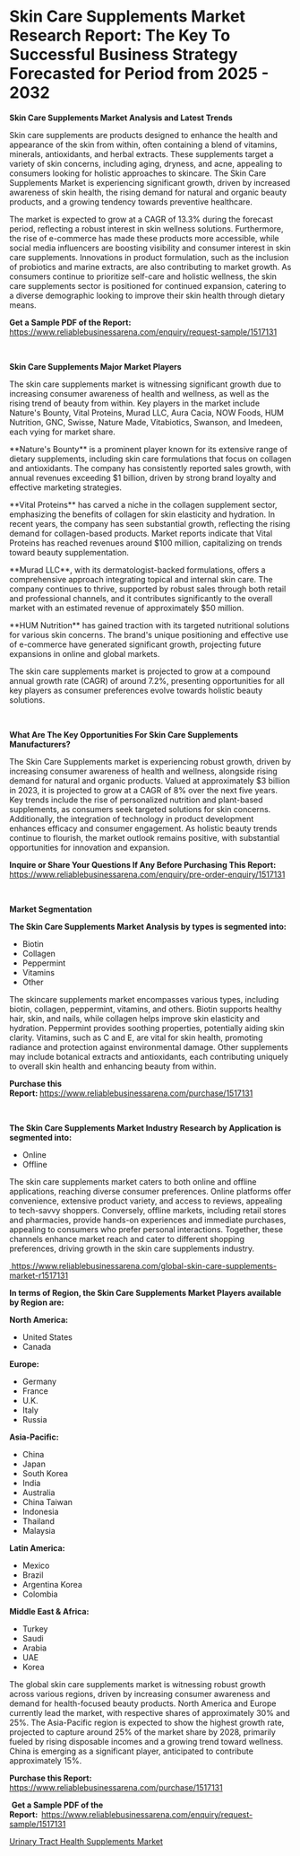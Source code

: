 <p><h1>Skin Care Supplements Market Research Report: The Key To Successful Business Strategy Forecasted for Period from 2025 - 2032</h1></p><p><strong>Skin Care Supplements Market Analysis and Latest Trends</strong></p>
<p><p>Skin care supplements are products designed to enhance the health and appearance of the skin from within, often containing a blend of vitamins, minerals, antioxidants, and herbal extracts. These supplements target a variety of skin concerns, including aging, dryness, and acne, appealing to consumers looking for holistic approaches to skincare. The Skin Care Supplements Market is experiencing significant growth, driven by increased awareness of skin health, the rising demand for natural and organic beauty products, and a growing tendency towards preventive healthcare.</p><p>The market is expected to grow at a CAGR of 13.3% during the forecast period, reflecting a robust interest in skin wellness solutions. Furthermore, the rise of e-commerce has made these products more accessible, while social media influencers are boosting visibility and consumer interest in skin care supplements. Innovations in product formulation, such as the inclusion of probiotics and marine extracts, are also contributing to market growth. As consumers continue to prioritize self-care and holistic wellness, the skin care supplements sector is positioned for continued expansion, catering to a diverse demographic looking to improve their skin health through dietary means.</p></p>
<p><strong>Get a Sample PDF of the Report:&nbsp;</strong> <a href="https://www.reliablebusinessarena.com/enquiry/request-sample/1517131?utm_campaign=1871&utm_medium=2&utm_source=Github&utm_content=ia&utm_term=05042025&utm_id=skin-care-supplements">https://www.reliablebusinessarena.com/enquiry/request-sample/1517131</a></p>
<p>&nbsp;</p>
<p><strong>Skin Care Supplements Major Market Players</strong></p>
<p><p>The skin care supplements market is witnessing significant growth due to increasing consumer awareness of health and wellness, as well as the rising trend of beauty from within. Key players in the market include Nature's Bounty, Vital Proteins, Murad LLC, Aura Cacia, NOW Foods, HUM Nutrition, GNC, Swisse, Nature Made, Vitabiotics, Swanson, and Imedeen, each vying for market share.</p><p>**Nature's Bounty** is a prominent player known for its extensive range of dietary supplements, including skin care formulations that focus on collagen and antioxidants. The company has consistently reported sales growth, with annual revenues exceeding $1 billion, driven by strong brand loyalty and effective marketing strategies.</p><p>**Vital Proteins** has carved a niche in the collagen supplement sector, emphasizing the benefits of collagen for skin elasticity and hydration. In recent years, the company has seen substantial growth, reflecting the rising demand for collagen-based products. Market reports indicate that Vital Proteins has reached revenues around $100 million, capitalizing on trends toward beauty supplementation.</p><p>**Murad LLC**, with its dermatologist-backed formulations, offers a comprehensive approach integrating topical and internal skin care. The company continues to thrive, supported by robust sales through both retail and professional channels, and it contributes significantly to the overall market with an estimated revenue of approximately $50 million.</p><p>**HUM Nutrition** has gained traction with its targeted nutritional solutions for various skin concerns. The brand's unique positioning and effective use of e-commerce have generated significant growth, projecting future expansions in online and global markets.</p><p>The skin care supplements market is projected to grow at a compound annual growth rate (CAGR) of around 7.2%, presenting opportunities for all key players as consumer preferences evolve towards holistic beauty solutions.</p></p>
<p>&nbsp;</p>
<p><strong>What Are The Key Opportunities For Skin Care Supplements Manufacturers?</strong></p>
<p><p>The Skin Care Supplements market is experiencing robust growth, driven by increasing consumer awareness of health and wellness, alongside rising demand for natural and organic products. Valued at approximately $3 billion in 2023, it is projected to grow at a CAGR of 8% over the next five years. Key trends include the rise of personalized nutrition and plant-based supplements, as consumers seek targeted solutions for skin concerns. Additionally, the integration of technology in product development enhances efficacy and consumer engagement. As holistic beauty trends continue to flourish, the market outlook remains positive, with substantial opportunities for innovation and expansion.</p></p>
<p><strong>Inquire or Share Your Questions If Any Before Purchasing This Report:</strong> <a href="https://www.reliablebusinessarena.com/enquiry/pre-order-enquiry/1517131?utm_campaign=1871&utm_medium=2&utm_source=Github&utm_content=ia&utm_term=05042025&utm_id=skin-care-supplements">https://www.reliablebusinessarena.com/enquiry/pre-order-enquiry/1517131</a></p>
<p>&nbsp;</p>
<p><strong>Market Segmentation</strong></p>
<p><strong>The Skin Care Supplements Market Analysis by types is segmented into:</strong></p>
<p><ul><li>Biotin</li><li>Collagen</li><li>Peppermint</li><li>Vitamins</li><li>Other</li></ul></p>
<p><p>The skincare supplements market encompasses various types, including biotin, collagen, peppermint, vitamins, and others. Biotin supports healthy hair, skin, and nails, while collagen helps improve skin elasticity and hydration. Peppermint provides soothing properties, potentially aiding skin clarity. Vitamins, such as C and E, are vital for skin health, promoting radiance and protection against environmental damage. Other supplements may include botanical extracts and antioxidants, each contributing uniquely to overall skin health and enhancing beauty from within.</p></p>
<p><strong>Purchase this Report:&nbsp;</strong><a href="https://www.reliablebusinessarena.com/purchase/1517131?utm_campaign=1871&utm_medium=2&utm_source=Github&utm_content=ia&utm_term=05042025&utm_id=skin-care-supplements">https://www.reliablebusinessarena.com/purchase/1517131</a></p>
<p>&nbsp;</p>
<p><strong>The Skin Care Supplements Market Industry Research by Application is segmented into:</strong></p>
<p><ul><li>Online</li><li>Offline</li></ul></p>
<p><p>The skin care supplements market caters to both online and offline applications, reaching diverse consumer preferences. Online platforms offer convenience, extensive product variety, and access to reviews, appealing to tech-savvy shoppers. Conversely, offline markets, including retail stores and pharmacies, provide hands-on experiences and immediate purchases, appealing to consumers who prefer personal interactions. Together, these channels enhance market reach and cater to different shopping preferences, driving growth in the skin care supplements industry.</p></p>
<p><a href="https://www.reliablebusinessarena.com/global-skin-care-supplements-market-r1517131?utm_campaign=1871&utm_medium=2&utm_source=Github&utm_content=ia&utm_term=05042025&utm_id=skin-care-supplements">&nbsp;https://www.reliablebusinessarena.com/global-skin-care-supplements-market-r1517131</a></p>
<p><strong>In terms of Region, the Skin Care Supplements Market Players available by Region are:</strong></p>
<p>
    <p> <strong> North America: </strong>
        <ul>
            <li>United States</li>
            <li>Canada</li>
        </ul>
        </p> 
    <p> <strong> Europe: </strong>
        <ul>
            <li>Germany</li>
            <li>France</li>
            <li>U.K.</li>
            <li>Italy</li>
            <li>Russia</li>
        </ul>
        </p> 
    <p> <strong> Asia-Pacific: </strong>
        <ul>
            <li>China</li>
            <li>Japan</li>
            <li>South Korea</li>
            <li>India</li>
            <li>Australia</li>
            <li>China Taiwan</li>
            <li>Indonesia</li>
            <li>Thailand</li>
            <li>Malaysia</li>
        </ul>
        </p> 
    <p> <strong> Latin America: </strong>
        <ul>
            <li>Mexico</li>
            <li>Brazil</li>
            <li>Argentina Korea</li>
            <li>Colombia</li>
        </ul>
        </p> 
    <p> <strong> Middle East & Africa: </strong>
        <ul>
            <li>Turkey</li>
            <li>Saudi</li>
            <li>Arabia</li>
            <li>UAE</li>
            <li>Korea</li>
        </ul>
    </p>
    </p>
<p><p>The global skin care supplements market is witnessing robust growth across various regions, driven by increasing consumer awareness and demand for health-focused beauty products. North America and Europe currently lead the market, with respective shares of approximately 30% and 25%. The Asia-Pacific region is expected to show the highest growth rate, projected to capture around 25% of the market share by 2028, primarily fueled by rising disposable incomes and a growing trend toward wellness. China is emerging as a significant player, anticipated to contribute approximately 15%.</p></p>
<p><strong>Purchase this Report: </strong><a href="https://www.reliablebusinessarena.com/purchase/1517131?utm_campaign=1871&utm_medium=2&utm_source=Github&utm_content=ia&utm_term=05042025&utm_id=skin-care-supplements">https://www.reliablebusinessarena.com/purchase/1517131</a></p>
<p>&nbsp;<strong>Get a Sample PDF of the Report:&nbsp;&nbsp;</strong><a href="https://www.reliablebusinessarena.com/enquiry/request-sample/1517131?utm_campaign=1871&utm_medium=2&utm_source=Github&utm_content=ia&utm_term=05042025&utm_id=skin-care-supplements">https://www.reliablebusinessarena.com/enquiry/request-sample/1517131</a></p>
<p><strong></strong></p>
<p><p><a href="https://github.com/marloy8/Market-Research-Report-List-7/blob/main/urinary-tract-health-supplements-market.md?utm_campaign=1871&utm_medium=2&utm_source=Github&utm_content=ia&utm_term=05042025&utm_id=skin-care-supplements">Urinary Tract Health Supplements Market</a></p></p>